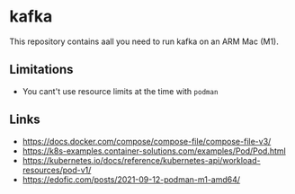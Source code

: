 # kafka

This repository contains aall you need to run kafka on an ARM Mac (M1).

## Limitations

- You cant't use resource limits at the time with `podman`

## Links

- <https://docs.docker.com/compose/compose-file/compose-file-v3/>
- <https://k8s-examples.container-solutions.com/examples/Pod/Pod.html>
- <https://kubernetes.io/docs/reference/kubernetes-api/workload-resources/pod-v1/>
- <https://edofic.com/posts/2021-09-12-podman-m1-amd64/>
